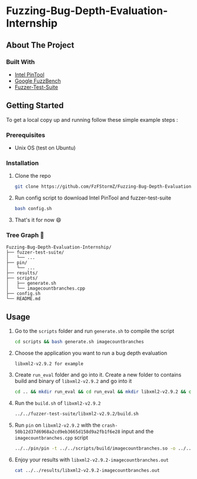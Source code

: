 # Fuzzing-Bug-Depth-Evaluation-Internship


## About The Project

### Built With
* [Intel PinTool](https://software.intel.com/content/www/us/en/develop/articles/pin-a-dynamic-binary-instrumentation-tool.html)
* [Google FuzzBench](https://jquery.com)
* [Fuzzer-Test-Suite](https://laravel.com)


## Getting Started 

To get a local copy up and running follow these simple example steps :

### Prerequisites

* Unix OS (test on Ubuntu)

### Installation

1. Clone the repo
   ```sh
   git clone https://github.com/FzFStormZ/Fuzzing-Bug-Depth-Evaluation-Internship.git
   ```
2. Run config script to download Intel PinTool and fuzzer-test-suite
   ```sh
   bash config.sh
   ```
3. That's it for now :smile:

### Tree Graph :evergreen_tree:

```
Fuzzing-Bug-Depth-Evaluation-Internship/ 
├── fuzzer-test-suite/ 
│ 	└── ... 
├── pin/ 
│ 	└── ... 
├── results/
├── scripts/ 
│ 	├── generate.sh 
│ 	└── imagecountbranches.cpp 
├── config.sh 
└── README.md
   ```


## Usage

1. Go to the `scripts` folder and run `generate.sh` to compile the script 
	```sh
	cd scripts && bash generate.sh imagecountbranches 
	```

2. Choose the application you want to run a bug depth evaluation
	```
	libxml2-v2.9.2 for example
	```
	
3. Create `run_eval` folder and go into it. Create a new folder to contains build and binary of `libxml2-v2.9.2` and go into it
	```sh
	cd .. && mkdir run_eval && cd run_eval && mkdir libxml2-v2.9.2 && cd libxml2-v2.9.2
	```

4. Run the `build.sh` of `libxml2-v2.9.2`
	```sh
	../../fuzzer-test-suite/libxml2-v2.9.2/build.sh
	```
	
5. Run `pin` on `libxml2-v2.9.2` with the `crash-50b12d37d6968a2cd9eb3665d158d9a2fb1f6e28` input and the `imagecountbranches.cpp` script
	```sh
	../../pin/pin -t ../../scripts/build/imagecountbranches.so -o ../../results/libxml2-v2.9.2-imagecountbranches.out -- ./libxml2-v2.9.2-fsanitize_fuzzer ../../fuzzer-test-suite/libxml2-v2.9.2/crash-50b12d37d6968a2cd9eb3665d158d9a2fb1f6e28
	```

6. Enjoy your results with `libxml2-v2.9.2-imagecountbranches.out`
	```sh
	cat ../../results/libxml2-v2.9.2-imagecountbranches.out
	```
